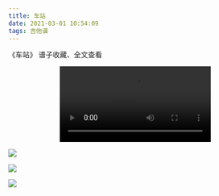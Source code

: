 ```yaml
---
title: 车站
date: 2021-03-01 10:54:09
tags: 吉他谱
---
```


《车站》
谱子收藏、全文查看<!--more-->

<video src="https://files.yournotes.cn/video/%E8%BD%A6%E7%AB%99.mp4" controls="controls" autoplay="autoplay" style="max-width:100%;display:block;margin-left:auto;margin-right:auto;">您的浏览器不支持视频标签</video>

![](https://gitee.com/Jasper-zh/blogImage/raw/master/%E8%BD%A6%E7%AB%99%EF%BC%88%E5%90%89%E4%BB%96%E8%B0%B1%EF%BC%89/%E8%BD%A6%E7%AB%991.jpg)

![](https://gitee.com/Jasper-zh/blogImage/raw/master/%E8%BD%A6%E7%AB%99%EF%BC%88%E5%90%89%E4%BB%96%E8%B0%B1%EF%BC%89/%E8%BD%A6%E7%AB%992.jpg)

![](https://gitee.com/Jasper-zh/blogImage/raw/master/%E8%BD%A6%E7%AB%99%EF%BC%88%E5%90%89%E4%BB%96%E8%B0%B1%EF%BC%89/%E8%BD%A6%E7%AB%993.jpg)
